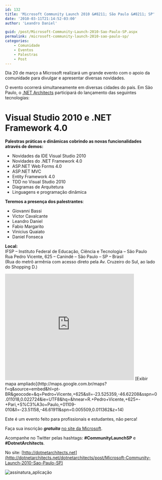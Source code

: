 ```yaml
---
id: 132
title: 'Microsoft Community Launch 2010 &#8211; São Paulo &#8211; SP'
date: '2010-03-11T21:14:52-03:00'
author: 'Leandro Daniel'

guid: /post/Microsoft-Community-Launch-2010-Sao-Paulo-SP.aspx
permalink: /microsoft-community-launch-2010-sao-paulo-sp/
categories:
    - Comunidade
    - Eventos
    - Palestras
    - Post
---
```


Dia 20 de março a Microsoft realizará um grande evento com o apoio da comunidade para divulgar e apresentar diversas novidades.

O evento ocorrerá simultaneamente em diversas cidades do país. Em São Paulo, o [.NET Architects](http://dotnetarchitects.net/) participará do lançamento das seguintes tecnologias:

# **Visual Studio 2010** e .**NET Framework 4.0** 

 **Palestras práticas e dinâmicas cobrindo as novas funcionalidades através de demos:**

- Novidades da IDE Visual Studio 2010
- Novidades do .NET Framework 4.0
- ASP.NET Web Forms 4.0
- ASP.NET MVC
- Entity Framework 4.0
- TDD no Visual Studio 2010
- Diagramas de Arquitetura
- Linguagens e programação dinâmica

 **Teremos a presença dos palestrantes**:

- Giovanni Bassi
- Victor Cavalcante
- Leandro Daniel
- Fabio Margarito
- Vinicius Quaiato
- Daniel Fonseca

**Local:**    
IFSP – Instituto Federal de Educação, Ciência e Tecnologia – São Paulo   
Rua Pedro Vicente, 625 – Canindé – São Paulo – SP – Brasil   
(Rua do metrô armênia com acesso direto pela Av. Cruzeiro do Sul, ao lado do Shopping D.)

<iframe frameborder="0" height="350" loading="lazy" src="http://maps.google.com.br/maps?f=q&source=s_q&hl=pt-BR&geocode=&q=Pedro+Vicente,+625&sll=-23.525359,-46.62208&sspn=0.011018,0.022724&ie=UTF8&hq=&hnear=R.+Pedro+Vicente,+625+-+Pari,+S%C3%A3o+Paulo,+01109-010&ll=-23.51158,-46.61911&spn=0.005509,0.011362&z=14&output=embed" width="425"></iframe>   
[Exibir mapa ampliado](http://maps.google.com.br/maps?f=q&source=embed&hl=pt-BR&geocode=&q=Pedro+Vicente,+625&sll=-23.525359,-46.62208&sspn=0.011018,0.022724&ie=UTF8&hq=&hnear=R.+Pedro+Vicente,+625+-+Pari,+S%C3%A3o+Paulo,+01109-010&ll=-23.51158,-46.61911&spn=0.005509,0.011362&z=14)

Este é um evento feito para profissionais e estudantes, não perca!

Faça sua inscrição ***gratuita*** [no site da Microsoft](http://msevents.microsoft.com/CUI/EventDetail.aspx?EventID=1032446218&Culture=pt-BR).

Acompanhe no Twitter pelas hashtags: **\#CommunityLaunchSP** e **\#DotnetArchitects**.

No site: [http://dotnetarchitects.net](http://dotnetarchitects.net/dotnetarchitects/post/Microsoft-Community-Launch-2010-Sao-Paulo-SP)

![assinatura_aplicação](http://leandrodaniel.com/pics/assinatura_aplica%C3%A7%C3%A3o_1.jpg "assinatura_aplicação")
